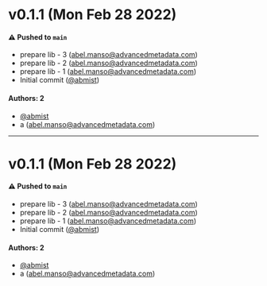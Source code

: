 # v0.1.1 (Mon Feb 28 2022)

#### ⚠️ Pushed to `main`

- prepare lib - 3 (abel.manso@advancedmetadata.com)
- prepare lib - 2 (abel.manso@advancedmetadata.com)
- prepare lib - 1 (abel.manso@advancedmetadata.com)
- Initial commit ([@abmist](https://github.com/abmist))

#### Authors: 2

- [@abmist](https://github.com/abmist)
- a (abel.manso@advancedmetadata.com)

---

# v0.1.1 (Mon Feb 28 2022)

#### ⚠️ Pushed to `main`

- prepare lib - 3 (abel.manso@advancedmetadata.com)
- prepare lib - 2 (abel.manso@advancedmetadata.com)
- prepare lib - 1 (abel.manso@advancedmetadata.com)
- Initial commit ([@abmist](https://github.com/abmist))

#### Authors: 2

- [@abmist](https://github.com/abmist)
- a (abel.manso@advancedmetadata.com)
